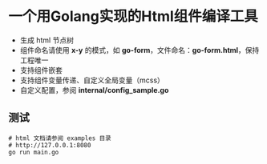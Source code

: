 # 一个用Golang实现的Html组件编译工具

+ 生成 html 节点树
+ 组件命名请使用 **x-y** 的模式，如 **go-form**，文件命名：**go-form.html**，保持工程唯一
+ 支持组件嵌套
+ 支持组件变量传递、自定义全局变量（mcss）
+ 自定义配置，参阅 **internal/config_sample.go**

## 测试
```shell
# html 文档请参阅 examples 目录
# http://127.0.0.1:8080
go run main.go
```